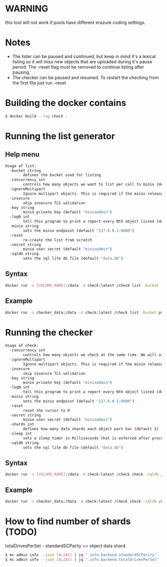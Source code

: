 # WARNING
this tool will not work if pools have different erazure coding settings.

# Notes 
 - The lister can be paused and continued, but keep in mind it's a lexical listing so it will miss new objects that are uploaded during it's pause period. The -reset flag must be removed to continue listing after pausing.
 - The checker can be paused and resumed. To restart the checking from the first file just run -reset

# Building the docker contains
```bash
$ docker build --tag check .
```

# Running the list generator
## Help menu
```bash
Usage of list:
  -bucket string
        defines the bucket used for listing
  -concurrency int
        controls how many objects we want to list per call to minio (default 1000)
  -ignoreMultipart
        Ignore multipart objects. This is required if the minio release does not includes the GetObjectAttributes api
  -insecure
        skip insecure TLS validation
  -key string
        minio private key (default "minioadmin")
  -logN int
        tell this program to print a report every Nth object listed (default 10000)
  -minio string
        sets the minio endpoint (default "127.0.0.1:9000")
  -reset
        re-create the list from scratch
  -secret string
        minio user secret (default "minioadmin")
  -sqldb string
        sets the sql lite db file (default "data.db")
```

## Syntax
```bash
docker run -v [VOLUME_NAME]:/data -d check:latest /check list -bucket [BUCKET_NAME] -sqldb /data/[DATABASE_FILE] -concurrency 1000 -key [MINIO_ACCESS_KEY] -secret [MINIO_SECRET_KEY] -minio [MINIO_ENDPOINT] --insecure --ignoreMultipart -logN 50000 -reset
```

## Example
```bash
docker run -v checker_data:/data -d check:latest /check list -bucket prod_data -sqldb /data/objcets.db -concurrency 1000 -key minioadmin -secret minioadmin -minio https://127.0.0.1:9000 --insecure --ignoreMultipart -logN 50000 -reset
```

# Running the checker
```bash
Usage of check:
  -concurrency int
        controls how many objects we check at the same time. We will always query [concurrency*3] objects from sqllite at a time. (default 10)
  -ignoreMultipart
        Ignore multipart objects. This is required if the minio release does not includes the GetObjectAttributes api
  -insecure
        skip insecure TLS validation
  -key string
        minio private key (default "minioadmin")
  -logN int
        tell this program to print a report every Nth object listed (default 10000)
  -minio string
        sets the minio endpoint (default "127.0.0.1:9000")
  -reset
        reset the cursor to 0
  -secret string
        minio user secret (default "minioadmin")
  -shards int
        defines how many data shards each object part has (default 2)
  -sleep int
        sets a sleep timer in Milliseconds that is enforced after processing every object
  -sqldb string
        sets the sql lite db file (default "data.db")
```

## Syntax
```bash
docker run -v [VOLUME_NAME]:/data -d check:latest /check check -sqldb /data/[DATABASE_FILE] -concurrency 1000 -key [MINIO_ACCESS_KEY] -secret [MINIO_SECRET_KEY] -minio [MINIO_ENDPOINT] --insecure --ignoreMultipart -logN 50000 -reset -shards [NUMBER_OF_OBJECT_SHARDS_BASED_ON_ERAZURE_SETTINGS]
```

## Example
```bash
docker run -v checker_data:/data -d check:latest /check check -sqldb /data/objects.db -concurrency 1000 -key minioadmin -secret minioadmin -minio https://127.0.0.1:9000 --insecure --ignoreMultipart -logN 50000 -reset -shards 2

```


# How to find number of shards (TODO)
totalDrivesPerSet - standardSCParity == object data shard
```bash
$ mc admin info --json [ALIAS] | jq ".info.backend.standardSCParity"
$ mc admin info --json [ALIAS] | jq ".info.backend.totalDrivesPerSet"
```
